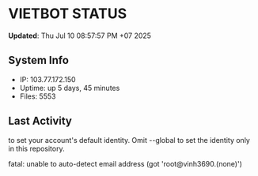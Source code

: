 # VIETBOT STATUS
**Updated**: Thu Jul 10 08:57:57 PM +07 2025

## System Info
- IP: 103.77.172.150
- Uptime: up 5 days, 45 minutes
- Files: 5553

## Last Activity

to set your account's default identity.
Omit --global to set the identity only in this repository.

fatal: unable to auto-detect email address (got 'root@vinh3690.(none)')
